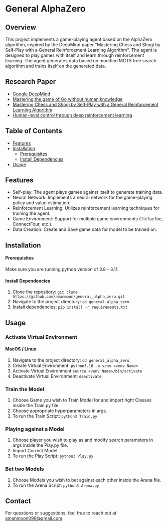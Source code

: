 # General AlphaZero
## Overview

This project implements a game-playing agent based on the AlphaZero algorithm, inspired by the DeepMind paper "Mastering Chess and Shogi by Self-Play with a General Reinforcement Learning Algorithm". The agent is designed to play games with itself and learn through reinforcement learning. The agent generates data based on modified MCTS tree search algorithm and trains itself on the generated data.

## Research Paper
- [Google DeepMind](https://deepmind.google/)
- [Mastering the game of Go without human knowledge](https://www.nature.com/articles/nature24270)
- [Mastering Chess and Shogi by Self-Play with a General Reinforcement Learning Algorithm](https://arxiv.org/abs/1712.01815)
- [Human-level control through deep reinforcement learning](https://www.nature.com/articles/nature14236)

## Table of Contents
- [Features](#features)
- [Installation](#installation)
  - [Prerequisites](#prerequisites)
  - [Install Dependencies](#install-dependencies)
- [Usage](#usage)

## Features

- Self-play: The agent plays games against itself to generate training data.
- Neural Network: Implements a neural network for the game-playing policy and value estimation.
- Reinforcement Learning: Utilizes reinforcement learning techniques for training the agent.
- Game Environment: Support for multiple game environments (TicTacToe, ConnectFour, etc.).
- Data Creation: Create and Save game data for model to be trained on. 

## Installation
#### Prerequisites
Make sure you are running python version of 3.8 - 3.11.

#### Install Dependencies
1. Clone the repository: `git clone https://github.com/amanmoon/general_alpha_zero.git`
2. Navigate to the project directory: `cd general_alpha_zero`
3. Install dependencies: `pip install -r requirements.txt`

## Usage

  ###  Activate Virtual Environment
  #### MacOS / Linux
  1. Navigate to the project directory: `cd general_alpha_zero`
  2. Create Virtual Environment: `python3.10 -m venv <venv Name>`
  3. Activate Virtual Environment:`source <venv Name>/bin/activate`
  4. Deactivate Virtual Environment: `deactivate`
  ### Train the Model 
  1. Choose Game you wish to Train Model for and import right Classes inside the Train.py file.
  2. Choose appropriate hyperparameters in args.
  3. To run the Train Script: `python3 Train.py`
  ### Playing against a Model
  1. Choose player you wish to play as and modify search parameters in args inside the Play.py file.
  2. Import Correct Model.
  3. To run the Play Script: `python3 Play.py`
  ### Bet two Models
  1. Choose Models you wish to bet against each other inside the Arena file.
  2. To run the Arena Script: `python3 Arena.py`
  
## Contact
For questions or suggestions, feel free to reach out at amanmoon099@gmail.com.
